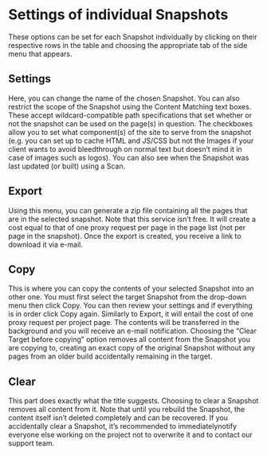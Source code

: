 # Settings of individual Snapshots

These options can be set for each Snapshot individually by clicking on their respective rows in the table and choosing the appropriate tab of the side menu that appears.

## Settings

Here, you can change the name of the chosen Snapshot. You can also restrict the scope of the Snapshot using the Content Matching text boxes. These accept wildcard-compatible path specifications that set whether or not the snapshot can be used on the page(s) in question. The checkboxes allow you to set what component(s) of the site to serve from the snapshot (e.g. you can set up to cache HTML and JS/CSS but not the Images if your client wants to avoid bleedthrough on normal text but doesn’t mind it in case of images such as logos). You can also see when the Snapshot was last updated (or built) using a Scan.

## Export

Using this menu, you can generate a zip file containing all the pages that are in the selected snapshot. Note that this service isn’t free. It will create a cost equal to that of one proxy request per page in the page list (not per page in the snapshot). Once the export is created, you receive a link to download it via e-mail.

## Copy

This is where you can copy the contents of your selected Snapshot into an other one. You must first select the target Snapshot from the drop-down menu then click Copy. You can then review your settings and if everything is in order click Copy again. Similarly to Export, it will entail the cost of one proxy request per project page. The contents will be transferred in the background and you will receive an e-mail notification. Choosing the “Clear Target before copying” option removes all content from the Snapshot you are copying to, creating an exact copy of the original Snapshot without any pages from an older build accidentally remaining in the target.

## Clear

This part does exactly what the title suggests. Choosing to clear a Snapshot removes all content from it. Note that until you rebuild the Snapshot, the content itself isn’t deleted completely and can be recovered. If you accidentally clear a Snapshot, it’s recommended to immediatelynotify everyone else working on the project not to overwrite it and to contact our support team.